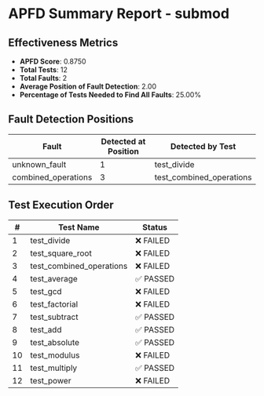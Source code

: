 # APFD Summary Report - submod

## Effectiveness Metrics

- **APFD Score**: 0.8750
- **Total Tests**: 12
- **Total Faults**: 2
- **Average Position of Fault Detection**: 2.00
- **Percentage of Tests Needed to Find All Faults**: 25.00%

## Fault Detection Positions

| Fault | Detected at Position | Detected by Test |
|------|---------------------|------------------|
| unknown_fault | 1 | test_divide |
| combined_operations | 3 | test_combined_operations |

## Test Execution Order

| # | Test Name | Status |
|---|-----------|--------|
| 1 | test_divide | ❌ FAILED |
| 2 | test_square_root | ❌ FAILED |
| 3 | test_combined_operations | ❌ FAILED |
| 4 | test_average | ✅ PASSED |
| 5 | test_gcd | ❌ FAILED |
| 6 | test_factorial | ❌ FAILED |
| 7 | test_subtract | ✅ PASSED |
| 8 | test_add | ✅ PASSED |
| 9 | test_absolute | ✅ PASSED |
| 10 | test_modulus | ❌ FAILED |
| 11 | test_multiply | ✅ PASSED |
| 12 | test_power | ❌ FAILED |